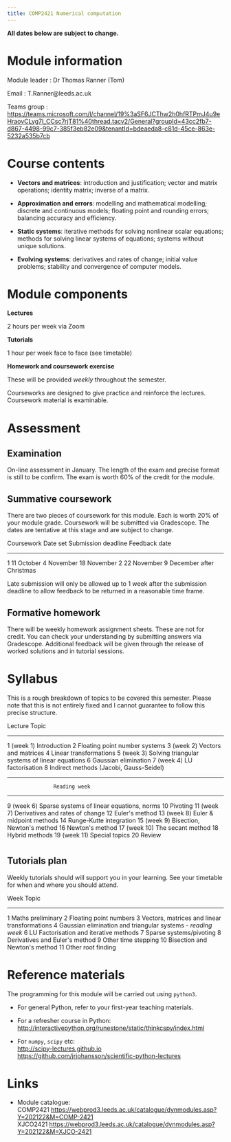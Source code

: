 ```yaml
---
title: COMP2421 Numerical computation
---
```


**All dates below are subject to change.**

# Module information

Module leader
:   Dr Thomas Ranner (Tom)

Email
:   T.Ranner\@leeds.ac.uk

Teams group
:   <https://teams.microsoft.com/l/channel/19%3aSF6JCThw2h0hfRTPmJ4u9eHraovCLyg7I_CCsc7rjT81%40thread.tacv2/General?groupId=43cc2fb7-d867-4498-99c7-385f3eb82e09&tenantId=bdeaeda8-c81d-45ce-863e-5232a535b7cb>

# Course contents

-   **Vectors and matrices**: introduction and justification; vector and matrix operations; identity matrix; inverse of a matrix.

-   **Approximation and errors**: modelling and mathematical modelling; discrete and continuous models; floating point and rounding errors; balancing accuracy and efficiency.

-   **Static systems**: iterative methods for solving nonlinear scalar equations; methods for solving linear systems of equations; systems without unique solutions.

-   **Evolving systems**: derivatives and rates of change; initial value problems; stability and convergence of computer models.

# Module components

**Lectures**

2 hours per week via Zoom

**Tutorials**

1 hour per week face to face (see timetable)

**Homework and coursework exercise**

These will be provided *weekly* throughout the semester.

Courseworks are designed to give practice and reinforce the lectures. Coursework material is examinable.

# Assessment

## Examination

On-line assessment in January. The length of the exam and precise format is still to be confirm. The exam is worth 60% of the credit for the module.

## Summative coursework

There are two pieces of coursework for this module. Each is worth 20% of your module grade. Coursework will be submitted via Gradescope. The dates are tentative at this stage and are subject to change.

  Coursework   Date set      Submission deadline   Feedback date
  ------------ ------------- --------------------- -----------------
  1            11 October    4 November            18 November
  2            22 November   9 December            after Christmas

Late submission will only be allowed up to 1 week after the submission deadline to allow feedback to be returned in a reasonable time frame.

## Formative homework

There will be weekly homework assignment sheets. These are not for credit. You can check your understanding by submitting answers via Gradescope. Additional feedback will be given through the release of worked solutions and in tutorial sessions.

# Syllabus

This is a rough breakdown of topics to be covered this semester. Please note that this is not entirely fixed and I cannot guarantee to follow this precise structure.

  Lecture          Topic
  ---------------- --------------------------------------------------
  1 (week 1)       Introduction
  2                Floating point number systems
  3 (week 2)       Vectors and matrices
  4                Linear transformations
  5 (week 3)       Solving triangular systems of linear equations
  6                Gaussian elimination
  7 (week 4)       LU factorisation
  8                Indirect methods (Jacobi, Gauss-Seidel)
  --------------   ------------------------------------------------
                   Reading week
  --------------   ------------------------------------------------
  9 (week 6)       Sparse systems of linear equations, norms
  10               Pivoting
  11 (week 7)      Derivatives and rates of change
  12               Euler's method
  13 (week 8)      Euler & midpoint methods
  14               Runge-Kutte integration
  15 (week 9)      Bisection, Newton's method
  16               Newton's method
  17 (week 10)     The secant method
  18               Hybrid methods
  19 (week 11)     Special topics
  20               Review

# 

## Tutorials plan

Weekly tutorials should will support you in your learning. See your timetable for when and where you should attend.

  Week   Topic
  ------ ----------------------------------------------
  1      Maths preliminary
  2      Floating point numbers
  3      Vectors, matrices and linear transformations
  4      Gaussian elimination and triangular systems
  \-     *reading week*
  6      LU Factorisation and iterative methods
  7      Sparse systems/pivoting
  8      Derivatives and Euler's method
  9      Other time stepping
  10     Bisection and Newton's method
  11     Other root finding

# Reference materials

The programming for this module will be carried out using `python3`.

-   For general Python, refer to your first-year teaching materials.

-   For a refresher course in Python:\
    <http://interactivepython.org/runestone/static/thinkcspy/index.html>

-   For `numpy`, `scipy` etc:\
    <http://scipy-lectures.github.io>\
    <https://github.com/jrjohansson/scientific-python-lectures>

# Links

-   Module catalogue:\
    COMP2421 <https://webprod3.leeds.ac.uk/catalogue/dynmodules.asp?Y=202122&M=COMP-2421>\
    XJCO2421 <https://webprod3.leeds.ac.uk/catalogue/dynmodules.asp?Y=202122&M=XJCO-2421>
